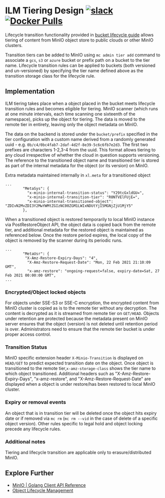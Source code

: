 # ILM Tiering Design [![slack](https://slack.min.io/slack?type=svg)](https://slack.min.io) [![Docker Pulls](https://img.shields.io/docker/pulls/minio/minio.svg?maxAge=604800)](https://hub.docker.com/r/minio/minio/)

Lifecycle transition functionality provided in [bucket lifecycle guide](https://github.com/memoio/miniomaster/docs/bucket/lifecycle/README.md) allows tiering of content from MinIO object store to public clouds or other MinIO clusters.

Transition tiers can be added to MinIO using `mc admin tier add` command to associate a `gcs`, `s3` or `azure` bucket or prefix path on a bucket to the tier name.
Lifecycle transition rules can be applied to buckets (both versioned and un-versioned) by specifying the tier name defined above as the transition storage class for the lifecycle rule.

## Implementation

ILM tiering takes place when a object placed in the bucket meets lifecycle transition rules and becomes eligible for tiering. MinIO scanner (which runs at one minute intervals, each time scanning one sixteenth of the namespace), picks up the object for tiering. The data is moved to the remote tier in entirety, leaving only the object metadata on MinIO.

The data on the backend is stored under the `bucket/prefix` specified in the tier configuration with a custom name derived from a randomly generated uuid - e.g. `0b/c4/0bc4fab7-2daf-4d2f-8e39-5c6c6fb7e2d3`. The first two prefixes are characters 1-2,3-4 from the uuid. This format allows tiering to any cloud irrespective of whether the cloud in question supports versioning. The reference to the transitioned object name and transitioned tier is stored as part of the internal metadata for the object (or its version) on MinIO.

Extra metadata maintained internally in `xl.meta` for a transitioned object

```
...
        "MetaSys": {
          "x-minio-internal-transition-status": "Y29tcGxldGU=",
          "x-minio-internal-transition-tier": "R0NTVElFUjE=",
          "x-minio-internal-transitioned-object": "ZDIvN2MvZDI3Y2MwYWMtZGIzNC00ZGM1LWIxNDUtYjI5MGNjZjU1MjY5"
        },
```

When a transitioned object is restored temporarily to local MinIO instance via PostRestoreObject API, the object data is copied back from the remote tier, and additional metadata for the restored object is maintained as referenced below. Once the restore period expires, the local copy of the object is removed by the scanner during its periodic runs.

```
...
        "MetaUsr": {
         "X-Amz-Restore-Expiry-Days": "4",
          "X-Amz-Restore-Request-Date": "Mon, 22 Feb 2021 21:10:09 GMT",
          "x-amz-restore": "ongoing-request=false, expiry-date=Sat, 27 Feb 2021 00:00:00 GMT",
...
```

### Encrypted/Object locked objects

For objects under SSE-S3 or SSE-C encryption, the encrypted content from MinIO cluster is copied as is to the remote tier without any decryption. The content is decrypted as it is streamed from remote tier on `GET/HEAD`. Objects under retention are protected because the metadata present on MinIO server ensures that the object (version) is not deleted until retention period is over. Administrators need to ensure that the remote tier bucket is under proper access control.

### Transition Status

MinIO specific extension header `X-Minio-Transition` is displayed on `HEAD/GET` to predict expected transition date on the object. Once object is transitioned to the remote tier,`x-amz-storage-class` shows the tier name to which object transitioned. Additional headers such as "X-Amz-Restore-Expiry-Days", "x-amz-restore", and "X-Amz-Restore-Request-Date" are displayed when a object is under restore/has been restored to local MinIO cluster.

### Expiry or removal events

An object that is in transition tier will be deleted once the object hits expiry date or if removed via `mc rm` (`mc rm --vid` in the case of delete of a specific object version). Other rules specific to legal hold and object locking precede any lifecycle rules.

### Additional notes

Tiering and lifecycle transition are applicable only to erasure/distributed MinIO.

## Explore Further

- [MinIO | Golang Client API Reference](https://docs.min.io/docs/golang-client-api-reference.html#SetBucketLifecycle)
- [Object Lifecycle Management](https://docs.aws.amazon.com/AmazonS3/latest/dev/object-lifecycle-mgmt.html)
